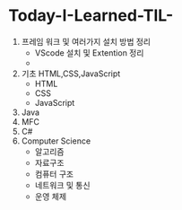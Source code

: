 # Today-I-Learned-TIL-
1. 프레임 워크 및 여러가지 설치 방법 정리
    * VScode 설치 및 Extention 정리
    * 
2. 기초 HTML,CSS,JavaScript
    * HTML
    * CSS
    * JavaScript
3. Java
4. MFC
5. C#
6. Computer Science
    * 알고리즘
    * 자료구조
    * 컴퓨터 구조
    * 네트워크 및 통신
    * 운영 체제